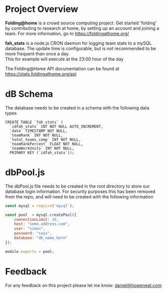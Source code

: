 # Project Overview
**Folding@home** is a crowd source computing project.  Get started 'folding' by contributing to research at home, by setting up an account and joining a team.  For more information, go to https://foldingathome.org/

**fah_stats** is a node.js CRON daemon for logging team stats to a mySQL database.  The update 
time is configurable, but is not recommended to be more frequent than once a day.  
This for example will execute at the 23:00 hour of the day

The Folding@Home API documentation can be found at https://stats.foldingathome.org/api

# dB Schema
The database needs to be created in a schema with the following data types
```
CREATE TABLE `fah_stats` (
  `idfah_stats` INT NOT NULL AUTO_INCREMENT,
  `date` TIMESTAMP NOT NULL,
  `teamRank` INT NOT NULL,
  `total_teams_comp` INT NOT NULL,
  `teamRankPercent` FLOAT NOT NULL,
  `teamWorkUnits` INT NOT NULL,
  PRIMARY KEY (`idfah_stats`));
```

# dbPool.js
The dbPool.js file needs to be created in the root directory to store our database 
login information.  For security purposes this has been removed from the repo, 
and will need to be created with the following information

```javascript
const mysql = require('mysql');

const pool  = mysql.createPool({
    connectionLimit: 10,
	host: "some.address.com",
	user: "simon",
	password: "says",
	database: "db_name_here"
});

module.exports = pool;
```

# Feedback
For any feedback on this project please let me know: daniel@howeneat.com

